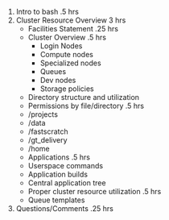 1. Intro to bash						.5 hrs
2. Cluster Resource Overview				3 hrs
   - Facilities Statement				.25 hrs
   - Cluster Overview				.5 hrs
     - Login Nodes
     - Compute nodes
     - Specialized nodes
     - Queues
     - Dev nodes
     - Storage policies	
    - Directory structure and utilization
     - Permissions by file/directory		.5 hrs
     - /projects
     - /data
     - /fastscratch
     - /gt_delivery
     - /home
    - Applications					.5 hrs
     - Userspace commands
     - Application builds
     - Central application tree
    - Proper cluster resource utilization		.5 hrs
     - Queue templates
3. Questions/Comments				.25 hrs
